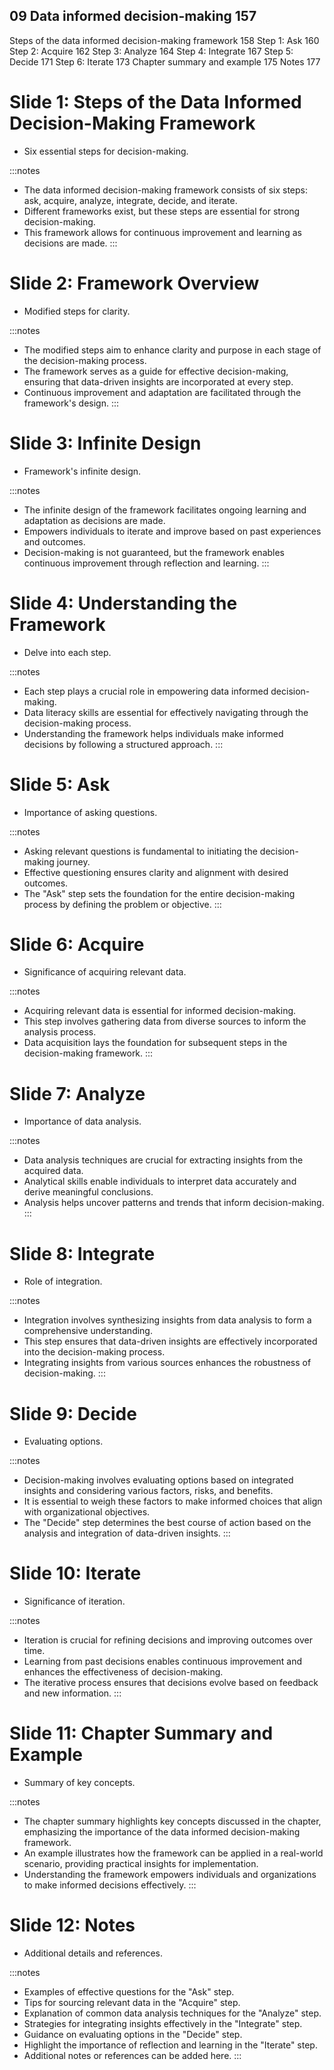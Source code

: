 ## 09 Data informed decision-making 157
Steps of the data informed decision-making framework 158
Step 1: Ask 160
Step 2: Acquire 162
Step 3: Analyze 164
Step 4: Integrate 167
Step 5: Decide 171
Step 6: Iterate 173
Chapter summary and example 175
Notes 177

# Slide 1: Steps of the Data Informed Decision-Making Framework

- Six essential steps for decision-making.

:::notes
- The data informed decision-making framework consists of six steps: ask, acquire, analyze, integrate, decide, and iterate.
- Different frameworks exist, but these steps are essential for strong decision-making.
- This framework allows for continuous improvement and learning as decisions are made.
:::

# Slide 2: Framework Overview

- Modified steps for clarity.

:::notes
- The modified steps aim to enhance clarity and purpose in each stage of the decision-making process.
- The framework serves as a guide for effective decision-making, ensuring that data-driven insights are incorporated at every step.
- Continuous improvement and adaptation are facilitated through the framework's design.
:::

# Slide 3: Infinite Design

- Framework's infinite design.

:::notes
- The infinite design of the framework facilitates ongoing learning and adaptation as decisions are made.
- Empowers individuals to iterate and improve based on past experiences and outcomes.
- Decision-making is not guaranteed, but the framework enables continuous improvement through reflection and learning.
:::

# Slide 4: Understanding the Framework

- Delve into each step.

:::notes
- Each step plays a crucial role in empowering data informed decision-making.
- Data literacy skills are essential for effectively navigating through the decision-making process.
- Understanding the framework helps individuals make informed decisions by following a structured approach.
:::

# Slide 5: Ask

- Importance of asking questions.

:::notes
- Asking relevant questions is fundamental to initiating the decision-making journey.
- Effective questioning ensures clarity and alignment with desired outcomes.
- The "Ask" step sets the foundation for the entire decision-making process by defining the problem or objective.
:::

# Slide 6: Acquire

- Significance of acquiring relevant data.

:::notes
- Acquiring relevant data is essential for informed decision-making.
- This step involves gathering data from diverse sources to inform the analysis process.
- Data acquisition lays the foundation for subsequent steps in the decision-making framework.
:::

# Slide 7: Analyze

- Importance of data analysis.

:::notes
- Data analysis techniques are crucial for extracting insights from the acquired data.
- Analytical skills enable individuals to interpret data accurately and derive meaningful conclusions.
- Analysis helps uncover patterns and trends that inform decision-making.
:::

# Slide 8: Integrate

- Role of integration.

:::notes
- Integration involves synthesizing insights from data analysis to form a comprehensive understanding.
- This step ensures that data-driven insights are effectively incorporated into the decision-making process.
- Integrating insights from various sources enhances the robustness of decision-making.
:::

# Slide 9: Decide

- Evaluating options.

:::notes
- Decision-making involves evaluating options based on integrated insights and considering various factors, risks, and benefits.
- It is essential to weigh these factors to make informed choices that align with organizational objectives.
- The "Decide" step determines the best course of action based on the analysis and integration of data-driven insights.
:::

# Slide 10: Iterate

- Significance of iteration.

:::notes
- Iteration is crucial for refining decisions and improving outcomes over time.
- Learning from past decisions enables continuous improvement and enhances the effectiveness of decision-making.
- The iterative process ensures that decisions evolve based on feedback and new information.
:::

# Slide 11: Chapter Summary and Example

- Summary of key concepts.

:::notes
- The chapter summary highlights key concepts discussed in the chapter, emphasizing the importance of the data informed decision-making framework.
- An example illustrates how the framework can be applied in a real-world scenario, providing practical insights for implementation.
- Understanding the framework empowers individuals and organizations to make informed decisions effectively.
:::

# Slide 12: Notes

- Additional details and references.

:::notes
- Examples of effective questions for the "Ask" step.
- Tips for sourcing relevant data in the "Acquire" step.
- Explanation of common data analysis techniques for the "Analyze" step.
- Strategies for integrating insights effectively in the "Integrate" step.
- Guidance on evaluating options in the "Decide" step.
- Highlight the importance of reflection and learning in the "Iterate" step.
- Additional notes or references can be added here.
:::
